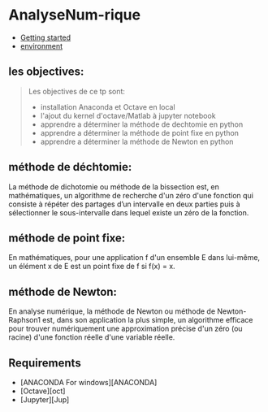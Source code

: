 

# AnalyseNum-rique

<!-- START doctoc generated TOC please keep comment here to allow auto update -->
<!-- DON'T EDIT THIS SECTION, INSTEAD RE-RUN doctoc TO UPDATE -->


- [Getting started](#getting-started)
- [environment](#environment)



<!-- END doctoc generated TOC please keep comment here to allow auto update -->
## les objectives: 
> Les objectives de ce tp sont: 
> + installation Anaconda et Octave en local
> + l'ajout du kernel d'octave/Matlab à jupyter notebook
> + apprendre a déterminer la méthode de dechtomie en python
> + apprendre a déterminer la méthode de point fixe en python
> + apprendre a déterminer la méthode de Newton en python

## méthode de déchtomie:
La méthode de dichotomie ou méthode de la bissection est, en mathématiques, un algorithme de recherche d'un zéro d'une fonction qui consiste à répéter des partages d’un intervalle en deux parties puis à sélectionner le sous-intervalle dans lequel existe un zéro de la fonction.
## méthode de point fixe:
En mathématiques, pour une application f d'un ensemble E dans lui-même, un élément x de E est un point fixe de f si f(x) = x.
## méthode de Newton:
En analyse numérique, la méthode de Newton ou méthode de Newton-Raphson1 est, dans son application la plus simple, un algorithme efficace pour trouver numériquement une approximation précise d'un zéro (ou racine) d'une fonction réelle d'une variable réelle.

## Requirements

* [ANACONDA For windows][ANACONDA] 
* [Octave][oct]
* [Jupyter][Jup]



